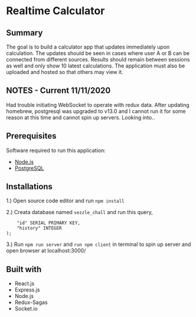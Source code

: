 # Realtime Calculator

## Summary
The goal is to build a calculator app that updates immediately upon calculation. The updates should be seen in cases where user A or B can be connected from different sources. Results should remain between sessions as well and only show 10 latest calculations. The application must also be uploaded and hosted so that others may view it.

## NOTES - Current 11/11/2020

Had trouble initiating WebSocket to operate with redux data. After updating homebrew, postgresql was upgraded to v13.0 and I cannot run it for some reason at this time and cannot spin up servers. Looking into..

## Prerequisites
Software required to run this application:

* [Node.js](https://nodejs.org/en/)
* [PostgreSQL](https://www.postgresql.org/)

## Installations

1.) Open source code editor and run ```npm install```

2.) Creata database named ```sezzle_chall``` and run this query,
```CREATE TABLE "history" (
	"id" SERIAL PRIMARY KEY,
	"history" INTEGER
);
```

3.) Run ```npm run server``` and ```run npm client``` in terminal to spin up server and open browser at localhost:3000/

## Built with

* React.js
* Express.js
* Node.js
* Redux-Sagas
* Socket.io



